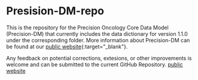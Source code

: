 # Presision-DM-repo
This is the repository for the Precision Oncology Core Data Model (Precision-DM) that currently includes the data dictionary for version 1.1.0 under the corresponding folder. More information about Precision-DM can be found at our [public website](https://precisiononcology.github.io/Precision-DM/){:target="_blank"}.

Any feedback on potential corrections, extesions, or other improvements is welcome and can be submitted to the current GitHub Repository. <a href="https://precisiononcology.github.io/Precision-DM/" target="_blank">public website</a>
